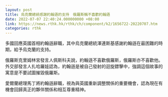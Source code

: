 ```yaml
---
layout: post
title: 烏克蘭總統感謝約翰遜的支持　俄羅斯稱不喜歡約翰遜
date: 2022-07-07 22:40:24.000000000 +08:00
link: https://news.rthk.hk/rthk/ch/component/k2/1656722-20220707.htm
categories: rthk
---
```


多國回應英國首相約翰遜辭職，其中烏克蘭總統澤連斯基感謝約翰遜在最困難的時期，給予烏克蘭的支持。

俄羅斯克里姆林宮發言人佩斯科夫說，約翰遜不喜歡俄羅斯，俄羅斯亦不喜歡他。外交部發言人扎哈羅娃認為，約翰遜是被自己發射的迴旋鏢擊中，強調這個故事的寓意是不要試圖摧毀俄羅斯。

愛爾蘭總理馬丁將約翰遜辭職，視為與英國重新調整關係的重要機會，認為現在有機會回歸真正的夥伴關係和相互尊重精神。
